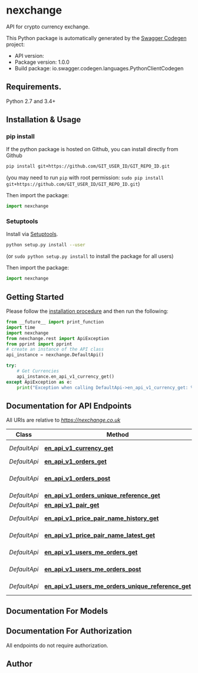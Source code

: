 # nexchange
API for crypto currency exchange.

This Python package is automatically generated by the [Swagger Codegen](https://github.com/swagger-api/swagger-codegen) project:

- API version: 
- Package version: 1.0.0
- Build package: io.swagger.codegen.languages.PythonClientCodegen

## Requirements.

Python 2.7 and 3.4+

## Installation & Usage
### pip install

If the python package is hosted on Github, you can install directly from Github

```sh
pip install git+https://github.com/GIT_USER_ID/GIT_REPO_ID.git
```
(you may need to run `pip` with root permission: `sudo pip install git+https://github.com/GIT_USER_ID/GIT_REPO_ID.git`)

Then import the package:
```python
import nexchange 
```

### Setuptools

Install via [Setuptools](http://pypi.python.org/pypi/setuptools).

```sh
python setup.py install --user
```
(or `sudo python setup.py install` to install the package for all users)

Then import the package:
```python
import nexchange
```

## Getting Started

Please follow the [installation procedure](#installation--usage) and then run the following:

```python
from __future__ import print_function
import time
import nexchange
from nexchange.rest import ApiException
from pprint import pprint
# create an instance of the API class
api_instance = nexchange.DefaultApi()

try:
    # Get Currencies
    api_instance.en_api_v1_currency_get()
except ApiException as e:
    print("Exception when calling DefaultApi->en_api_v1_currency_get: %s\n" % e)

```

## Documentation for API Endpoints

All URIs are relative to *https://nexchange.co.uk*

Class | Method | HTTP request | Description
------------ | ------------- | ------------- | -------------
*DefaultApi* | [**en_api_v1_currency_get**](docs/DefaultApi.md#en_api_v1_currency_get) | **GET** /en/api/v1/currency/ | Get Currencies
*DefaultApi* | [**en_api_v1_orders_get**](docs/DefaultApi.md#en_api_v1_orders_get) | **GET** /en/api/v1/orders/ | Get Orders
*DefaultApi* | [**en_api_v1_orders_post**](docs/DefaultApi.md#en_api_v1_orders_post) | **POST** /en/api/v1/orders/ | Create Anonymous Order
*DefaultApi* | [**en_api_v1_orders_unique_reference_get**](docs/DefaultApi.md#en_api_v1_orders_unique_reference_get) | **GET** /en/api/v1/orders/{unique_reference}/ | Get Order
*DefaultApi* | [**en_api_v1_pair_get**](docs/DefaultApi.md#en_api_v1_pair_get) | **GET** /en/api/v1/pair/ | Get Pairs
*DefaultApi* | [**en_api_v1_price_pair_name_history_get**](docs/DefaultApi.md#en_api_v1_price_pair_name_history_get) | **GET** /en/api/v1/price/{pair_name}/history/ | Get Ticker History
*DefaultApi* | [**en_api_v1_price_pair_name_latest_get**](docs/DefaultApi.md#en_api_v1_price_pair_name_latest_get) | **GET** /en/api/v1/price/{pair_name}/latest/ | Get Latest Ticker
*DefaultApi* | [**en_api_v1_users_me_orders_get**](docs/DefaultApi.md#en_api_v1_users_me_orders_get) | **GET** /en/api/v1/users/me/orders/ | Get User Orders
*DefaultApi* | [**en_api_v1_users_me_orders_post**](docs/DefaultApi.md#en_api_v1_users_me_orders_post) | **POST** /en/api/v1/users/me/orders/ | Create User Order
*DefaultApi* | [**en_api_v1_users_me_orders_unique_reference_get**](docs/DefaultApi.md#en_api_v1_users_me_orders_unique_reference_get) | **GET** /en/api/v1/users/me/orders/{unique_reference}/ | Get User Order


## Documentation For Models



## Documentation For Authorization

 All endpoints do not require authorization.


## Author



